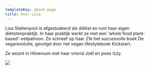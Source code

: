 ```yaml
---
templateKey: about-page
title: Over Lisa
---
```

Lisa Steltenpool is afgestudeerd als diëtist en runt haar eigen diëtistenpraktijk. In haar praktijk werkt ze met een 'whole food plant-based'-eetpatroon. Ze schreef op haar 21e het succesvolle boek De vegarevolutie, gevolgd door het vegan lifestyleboek Kickstart.

Ze woont in Hilversum met haar vriend Joël en poes Izzy.

![](/img/lisa-steltenpool-vegan-vibes-3.jpg)

